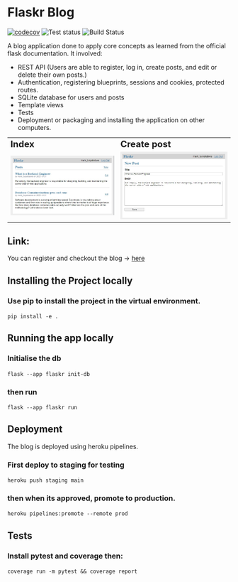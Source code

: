 # Flaskr Blog
[![codecov](https://codecov.io/gh/MarkTLite/flask-blog/branch/main/graph/badge.svg?token=D1GG1EUSJL)](https://codecov.io/gh/MarkTLite/flask-blog)
![Test status](https://github.com/MarkTLite/flask-blog/actions/workflows/testcov.yml/badge.svg)
![Build Status](https://github.com/MarkTLite/landing-page-react/actions/workflows/heroku_deployer.yaml/badge.svg)

A blog application done to apply core concepts as learned from the official flask documentation. It involved:

- REST API (Users are able to register, log in, create posts, and edit or delete their own posts.)
- Authentication, registering blueprints, sessions and cookies, protected routes.
- SQLite database for users and posts
- Template views
- Tests
- Deployment or packaging and installing the application on other computers.<br/>

<table border="0">
 <tr>
    <td><b style="font-size:20px">Index</b></td>
    <td><b style="font-size:20px">Create post</b></td>
 </tr>
 <tr>
    <td><img src="flaskr/img/index.jpg"/></td>
    <td><img src="flaskr/img/crete.jpg"/></td>
 </tr>
</table>

## Link:
You can register and checkout the blog -> [here](https://flaskr-python-app.herokuapp.com/)

## Installing the Project locally
### Use pip to install the project in the virtual environment.
    pip install -e .

## Running the app locally
### Initialise the db
    flask --app flaskr init-db
### then run
    flask --app flaskr run
    
## Deployment
The blog is deployed using heroku pipelines. 
### First deploy to staging for testing 
    heroku push staging main
### then when its approved, promote to production.
    heroku pipelines:promote --remote prod

## Tests
### Install pytest and coverage then:
    coverage run -m pytest && coverage report

